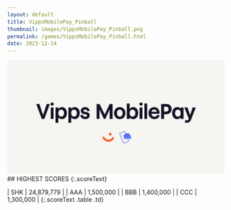 ```yaml
---
layout: default
title: VippsMobilePay_Pinball
thumbnail: images/VippsMobilePay_Pinball.png
permalink: /games/VippsMobilePay_Pinball.html
date: 2023-12-14
---
```


<img src="../images/VippsMobilePay_Pinball.png" class="gameThumbnail img-fluid mx-auto align-middle">
## HIGHEST SCORES
{:.scoreText}

| SHK | 24,879,779 | 
| AAA | 1,500,000 | 
| BBB | 1,400,000 | 
| CCC | 1,300,000 | 
{:.scoreText .table .td}

